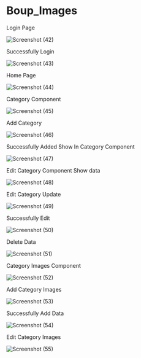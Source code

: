 # Boup_Images

Login Page 


![Screenshot (42)](https://github.com/s-m-saqlain/Boup_Images/assets/107604970/8fb7e1e2-1228-4e31-bc76-bcd609b4eb1d)


Successfully Login


![Screenshot (43)](https://github.com/s-m-saqlain/Boup_Images/assets/107604970/b9162bd1-2192-4c33-ac71-6bd6f6062bde)


Home Page


![Screenshot (44)](https://github.com/s-m-saqlain/Boup_Images/assets/107604970/aa512dda-cd52-4a6a-86d1-d7afab815509)


Category Component


![Screenshot (45)](https://github.com/s-m-saqlain/Boup_Images/assets/107604970/461339ba-7421-4987-a6ca-07871ee34d4b)


Add Category


![Screenshot (46)](https://github.com/s-m-saqlain/Boup_Images/assets/107604970/09eb75ed-5bfd-43ac-9307-d2f1a322ccf6)



Successfully Added Show In Category Component


![Screenshot (47)](https://github.com/s-m-saqlain/Boup_Images/assets/107604970/49105bd0-5042-4e5b-9083-27f061435fd3)


Edit Category Component Show data


![Screenshot (48)](https://github.com/s-m-saqlain/Boup_Images/assets/107604970/175dd903-fd06-4492-bdaa-4e53b328bdb6)


Edit Category Update


![Screenshot (49)](https://github.com/s-m-saqlain/Boup_Images/assets/107604970/0f826731-015d-45cc-a3ff-8d631a197c4f)


Successfully Edit


![Screenshot (50)](https://github.com/s-m-saqlain/Boup_Images/assets/107604970/312e002d-56c4-465f-a704-1a161f7bdca0)


Delete Data


![Screenshot (51)](https://github.com/s-m-saqlain/Boup_Images/assets/107604970/ac8cab61-eab3-4d07-8112-d515ec4363d7)


Category Images Component


![Screenshot (52)](https://github.com/s-m-saqlain/Boup_Images/assets/107604970/3b56cd9d-033f-43df-bc8a-62f4b38451b2)


Add Category Images


![Screenshot (53)](https://github.com/s-m-saqlain/Boup_Images/assets/107604970/d8763f07-90f3-4d67-9fad-8f6a2820dbc5)


Successfully Add Data


![Screenshot (54)](https://github.com/s-m-saqlain/Boup_Images/assets/107604970/470d67e7-ca26-4a6d-9608-fd93001364d8)


Edit Category Images 


![Screenshot (55)](https://github.com/s-m-saqlain/Boup_Images/assets/107604970/c293cd79-ed33-4698-85ff-3f6f68ae4693)

